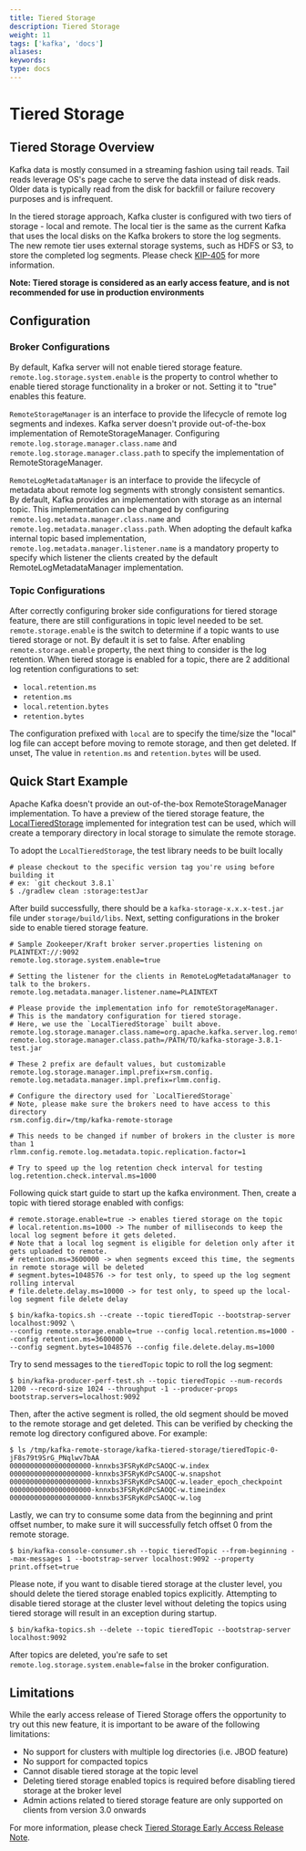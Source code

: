 ```yaml
---
title: Tiered Storage
description: Tiered Storage
weight: 11
tags: ['kafka', 'docs']
aliases: 
keywords: 
type: docs
---
```


# Tiered Storage

## Tiered Storage Overview

Kafka data is mostly consumed in a streaming fashion using tail reads. Tail reads leverage OS's page cache to serve the data instead of disk reads. Older data is typically read from the disk for backfill or failure recovery purposes and is infrequent.

In the tiered storage approach, Kafka cluster is configured with two tiers of storage - local and remote. The local tier is the same as the current Kafka that uses the local disks on the Kafka brokers to store the log segments. The new remote tier uses external storage systems, such as HDFS or S3, to store the completed log segments. Please check [KIP-405](https://cwiki.apache.org/confluence/display/KAFKA/KIP-405%3A+Kafka+Tiered+Storage) for more information. 

**Note: Tiered storage is considered as an early access feature, and is not recommended for use in production environments**

## Configuration

### Broker Configurations

By default, Kafka server will not enable tiered storage feature. `remote.log.storage.system.enable` is the property to control whether to enable tiered storage functionality in a broker or not. Setting it to "true" enables this feature. 

`RemoteStorageManager` is an interface to provide the lifecycle of remote log segments and indexes. Kafka server doesn't provide out-of-the-box implementation of RemoteStorageManager. Configuring `remote.log.storage.manager.class.name` and `remote.log.storage.manager.class.path` to specify the implementation of RemoteStorageManager. 

`RemoteLogMetadataManager` is an interface to provide the lifecycle of metadata about remote log segments with strongly consistent semantics. By default, Kafka provides an implementation with storage as an internal topic. This implementation can be changed by configuring `remote.log.metadata.manager.class.name` and `remote.log.metadata.manager.class.path`. When adopting the default kafka internal topic based implementation, `remote.log.metadata.manager.listener.name` is a mandatory property to specify which listener the clients created by the default RemoteLogMetadataManager implementation. 

### Topic Configurations

After correctly configuring broker side configurations for tiered storage feature, there are still configurations in topic level needed to be set. `remote.storage.enable` is the switch to determine if a topic wants to use tiered storage or not. By default it is set to false. After enabling `remote.storage.enable` property, the next thing to consider is the log retention. When tiered storage is enabled for a topic, there are 2 additional log retention configurations to set: 

  * `local.retention.ms`
  * `retention.ms`
  * `local.retention.bytes`
  * `retention.bytes`



The configuration prefixed with `local` are to specify the time/size the "local" log file can accept before moving to remote storage, and then get deleted. If unset, The value in `retention.ms` and `retention.bytes` will be used.

## Quick Start Example

Apache Kafka doesn't provide an out-of-the-box RemoteStorageManager implementation. To have a preview of the tiered storage feature, the [LocalTieredStorage](https://github.com/apache/kafka/blob/trunk/storage/src/test/java/org/apache/kafka/server/log/remote/storage/LocalTieredStorage.java) implemented for integration test can be used, which will create a temporary directory in local storage to simulate the remote storage. 

To adopt the `LocalTieredStorage`, the test library needs to be built locally
    
    
    # please checkout to the specific version tag you're using before building it
    # ex: `git checkout 3.8.1`
    $ ./gradlew clean :storage:testJar

After build successfully, there should be a `kafka-storage-x.x.x-test.jar` file under `storage/build/libs`. Next, setting configurations in the broker side to enable tiered storage feature.
    
    
    # Sample Zookeeper/Kraft broker server.properties listening on PLAINTEXT://:9092
    remote.log.storage.system.enable=true
    
    # Setting the listener for the clients in RemoteLogMetadataManager to talk to the brokers.
    remote.log.metadata.manager.listener.name=PLAINTEXT
    
    # Please provide the implementation info for remoteStorageManager.
    # This is the mandatory configuration for tiered storage.
    # Here, we use the `LocalTieredStorage` built above.
    remote.log.storage.manager.class.name=org.apache.kafka.server.log.remote.storage.LocalTieredStorage
    remote.log.storage.manager.class.path=/PATH/TO/kafka-storage-3.8.1-test.jar
    
    # These 2 prefix are default values, but customizable
    remote.log.storage.manager.impl.prefix=rsm.config.
    remote.log.metadata.manager.impl.prefix=rlmm.config.
    
    # Configure the directory used for `LocalTieredStorage`
    # Note, please make sure the brokers need to have access to this directory
    rsm.config.dir=/tmp/kafka-remote-storage
    
    # This needs to be changed if number of brokers in the cluster is more than 1
    rlmm.config.remote.log.metadata.topic.replication.factor=1
    
    # Try to speed up the log retention check interval for testing
    log.retention.check.interval.ms=1000

Following quick start guide to start up the kafka environment. Then, create a topic with tiered storage enabled with configs: 
    
    
    # remote.storage.enable=true -> enables tiered storage on the topic
    # local.retention.ms=1000 -> The number of milliseconds to keep the local log segment before it gets deleted.
    # Note that a local log segment is eligible for deletion only after it gets uploaded to remote.
    # retention.ms=3600000 -> when segments exceed this time, the segments in remote storage will be deleted
    # segment.bytes=1048576 -> for test only, to speed up the log segment rolling interval
    # file.delete.delay.ms=10000 -> for test only, to speed up the local-log segment file delete delay
    
    $ bin/kafka-topics.sh --create --topic tieredTopic --bootstrap-server localhost:9092 \
    --config remote.storage.enable=true --config local.retention.ms=1000 --config retention.ms=3600000 \
    --config segment.bytes=1048576 --config file.delete.delay.ms=1000

Try to send messages to the `tieredTopic` topic to roll the log segment:
    
    
    $ bin/kafka-producer-perf-test.sh --topic tieredTopic --num-records 1200 --record-size 1024 --throughput -1 --producer-props bootstrap.servers=localhost:9092

Then, after the active segment is rolled, the old segment should be moved to the remote storage and get deleted. This can be verified by checking the remote log directory configured above. For example: 
    
    
    $ ls /tmp/kafka-remote-storage/kafka-tiered-storage/tieredTopic-0-jF8s79t9SrG_PNqlwv7bAA
    00000000000000000000-knnxbs3FSRyKdPcSAOQC-w.index
    00000000000000000000-knnxbs3FSRyKdPcSAOQC-w.snapshot
    00000000000000000000-knnxbs3FSRyKdPcSAOQC-w.leader_epoch_checkpoint
    00000000000000000000-knnxbs3FSRyKdPcSAOQC-w.timeindex
    00000000000000000000-knnxbs3FSRyKdPcSAOQC-w.log

Lastly, we can try to consume some data from the beginning and print offset number, to make sure it will successfully fetch offset 0 from the remote storage.
    
    
    $ bin/kafka-console-consumer.sh --topic tieredTopic --from-beginning --max-messages 1 --bootstrap-server localhost:9092 --property print.offset=true

Please note, if you want to disable tiered storage at the cluster level, you should delete the tiered storage enabled topics explicitly. Attempting to disable tiered storage at the cluster level without deleting the topics using tiered storage will result in an exception during startup.
    
    
    $ bin/kafka-topics.sh --delete --topic tieredTopic --bootstrap-server localhost:9092

After topics are deleted, you're safe to set `remote.log.storage.system.enable=false` in the broker configuration.

## Limitations

While the early access release of Tiered Storage offers the opportunity to try out this new feature, it is important to be aware of the following limitations: 

  * No support for clusters with multiple log directories (i.e. JBOD feature)
  * No support for compacted topics
  * Cannot disable tiered storage at the topic level
  * Deleting tiered storage enabled topics is required before disabling tiered storage at the broker level
  * Admin actions related to tiered storage feature are only supported on clients from version 3.0 onwards



For more information, please check [Tiered Storage Early Access Release Note](https://cwiki.apache.org/confluence/display/KAFKA/Kafka+Tiered+Storage+Early+Access+Release+Notes). 
